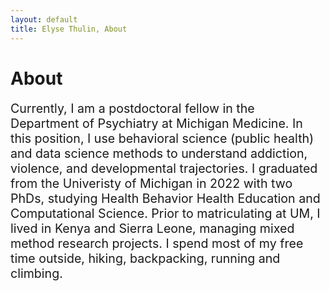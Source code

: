 ```yaml
---
layout: default
title: Elyse Thulin, About
---
```

<div class="blurb">
	<h1>About</h1>
		<p style="font-size:140%;">Currently, I am a postdoctoral fellow in the Department of Psychiatry at Michigan Medicine. In this position, I use behavioral science (public health) and data science methods to understand addiction, violence, and developmental trajectories. I graduated from the Univeristy of Michigan in 2022 with two PhDs, studying Health Behavior Health Education and Computational Science. Prior to matriculating at UM, I lived in Kenya and Sierra Leone, managing mixed method research projects. I spend most of my free time outside, hiking, backpacking, running and climbing. </p>
</div><!-- /.blurb -->
